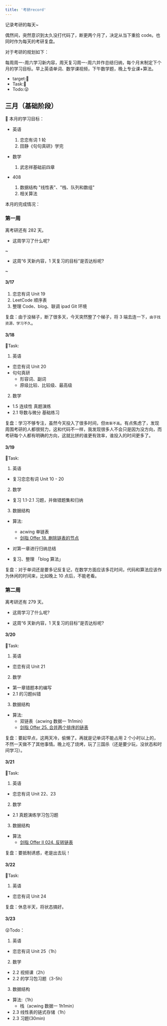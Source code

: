 ```yaml
---
title: '考研record'
---
```


记录考研的每天~

偶然间，突然意识到太久没打代码了，断更两个月了，决定从当下重拾 code。也同时作为每天的考研复盘。

对于考研的规划如下：

每周周一-周六学习新内容，周天复习周一-周六并作总结归纳，每个月末制定下个月的学习目标。早上英语单词、数学课视频，下午数学题，晚上专业课+算法。

- target:💯
- Task:💪
- Todo:😜

## 三月（基础阶段）

💯 本月的学习目标：

- 英语

  1.  恋恋有词 1 轮
  2.  田静《句句真研》学完

- 数学

  1.  武忠祥基础前四章

- 408

  1.  数据结构 "线性表"、"栈、队列和数组"
  2.  相关算法

本月的完成情况：

### 第一周

离考研还有 282 天。

- 这周学习了什么呢?

~

- 这周“6 天新内容，1 天复习的目标”是否达标呢?

~

#### 3/17

1. 恋恋有词 Unit 19
2. LeetCode 顺序表
3. 整理 Code、blog、联调 ipad Git 环境

复盘：由于没梯子，断了很多天，今天突然整了个梯子，将 3 端去连一下，`由于找资源，学习不久`。

#### 3/18

💪Task:

1. 英语

- 恋恋有词 Unit 20
- 句句真研
  - 形容词、副词
  - 原级比较、比较级、最高级

2. 数学

- 1.5 连续性 真题演练
- 2.1 导数与微分 基础练习

复盘：学习不够专注，虽然今天投入了很多时间，但`效率不高`。有点焦虑了，发现周围考研的人都很努力，这和代码不一样，我发现很多人不会只是因为没方向，而考研每个人都有明确的方向，这就比拼的谁更有效率，谁投入的时间更多了。

#### 3/19

💪Task:

1. 英语

- 复习恋恋有词 Unit 10 - 20

2. 数学

- 复习 1.1-2.1 习题，并做错题集和归纳

3. 数据结构

- 算法:

  - acwing 单链表
  - [剑指 Offer 18. 删除链表的节点](https://leetcode.cn/problems/shan-chu-lian-biao-de-jie-dian-lcof/description/)

- 对第一章进行归纳总结
- 复习、整理 「blog 算法」

复盘：对于单词还是要多记反复记，在数学方面应该多花时间，代码和算法应该作为休闲的时间来，比如晚上 10 点后，不能老看。

### 第二周

离考研还有 279 天。

- 这周学习了什么呢?

- 这周“6 天新内容，1 天复习的目标”是否达标呢?

#### 3/20

💪Task:

1. 英语

- 恋恋有词 Unit 21

2. 数学

- 第一章错题本的编写
- 2.1 的习题纠错

3. 数据结构

- 算法:
  - 双链表（acwing 数据一 1h1min）
  - [剑指 Offer 25. 合并两个排序的链表](https://leetcode.cn/problems/he-bing-liang-ge-pai-xu-de-lian-biao-lcof/)

复盘：要起早点，这两天冷，偷懒了。再就是记单词不能占用 2 个小时以上的，不然一天做不了其他事情。晚上吃了烧烤，玩了三国杀（还是要少玩，没状态和时间学习）。

#### 3/21

💪Task:

1. 英语

- 恋恋有词 Unit 22、23

2. 数学

- 2.1 真题演练学习包习题

3. 数据结构

- 算法
  - [剑指 Offer II 024. 反转链表](https://leetcode.cn/problems/UHnkqh/)

复盘：要抵制诱惑，老是出去玩！

#### 3/22

💪Task:

1. 英语

- 恋恋有词 Unit 24

复盘：休息半天，将状态搞好。

#### 3/23

😜Todo：

1. 英语

- 恋恋有词 Unit 25（1h）

2. 数学

- 2.2 视频课（2h）
- 2.2 的学习包习题（3-5h）

3. 数据结构

- 算法:（1h）
  - 栈（acwing 数据一 1h1min）
- 2.3 线性表的链式存储（1h）
- 2.3 习题(30min)


